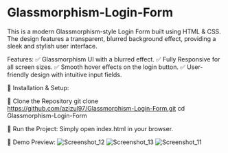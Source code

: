 # Glassmorphism-Login-Form

This is a modern Glassmorphism-style Login Form built using HTML & CSS. The design features a transparent, blurred background effect, providing a sleek and stylish user interface.

Features:
✅ Glassmorphism UI with a blurred effect.
✅ Fully Responsive for all screen sizes.
✅ Smooth hover effects on the login button.
✅ User-friendly design with intuitive input fields.

🔹 Installation & Setup:

🔹 Clone the Repository
git clone https://github.com/azizul97/Glassmorphism-Login-Form.git cd Glassmorphism-Login-Form

🔹 Run the Project:
Simply open index.html in your browser.

📸 Demo Preview:
![Screenshot_12](https://github.com/user-attachments/assets/1844fcd4-5b06-4f21-be44-ba47cffe7595)
![Screenshot_13](https://github.com/user-attachments/assets/811b2f13-0d42-4f7c-bdd3-4032224ed0e0)
![Screenshot_11](https://github.com/user-attachments/assets/71de71cc-15ee-4dfb-a5ee-1a220db19f0b)
